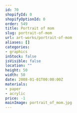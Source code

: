 ```yaml
---
id: 70
shopifyId: 0
shopifyOptionId: 0
order: 549
title: Portrait of mom
slug: portrait-of-mom
url: art-works/portrait-of-mom
aliases: []
categories:
- graphics
inStock: false
isVisible: false
location: ""
height: 50
width: 50
date: 2008-01-01T00:00:00Z
materials:
- paper
- acrylic
price: -1
mainImage: portrait_of_mom.jpg
---
```

